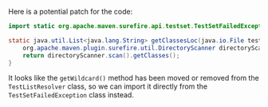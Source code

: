 Here is a potential patch for the code:
```java
import static org.apache.maven.surefire.api.testset.TestSetFailedException.getWildcard;

static java.util.List<java.lang.String> getClassesLoc(java.io.File testSrcFolder) {
    org.apache.maven.plugin.surefire.util.DirectoryScanner directoryScanner = new org.apache.maven.plugin.surefire.util.DirectoryScanner(testSrcFolder, getWildcard());
    return directoryScanner.scan().getClasses();
}
```
It looks like the `getWildcard()` method has been moved or removed from the `TestListResolver` class, so we can import it directly from the `TestSetFailedException` class instead.